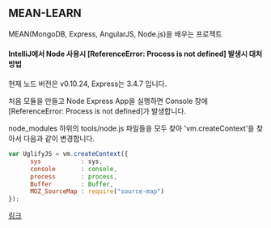 ## MEAN-LEARN

MEAN(MongoDB, Express, AngularJS, Node.js)을 배우는 프로젝트

#### IntelliJ에서 Node 사용시 [ReferenceError: Process is not defined] 발생시 대처방법

현재 노드 버전은 v0.10.24, Express는 3.4.7 입니다.

처음 모듈을 만들고 Node Express App을 실행하면 Console 창에 [ReferenceError: Process is not defined]가 발생합니다.

node_modules 하위의 tools/node.js 파일들을 모두 찾아 'vm.createContext'을 찾아서 다음과 같이 변경합니다.
``` javascript
var UglifyJS = vm.createContext({
      sys           : sys,
      console       : console,
      process       : process,
      Buffer        : Buffer,
      MOZ_SourceMap : require("source-map")
});
```
[링크](https://github.com/Chevex/UglifyJS2/commit/7348facbe994aa1909a276b4be54f13c7f01e079)

